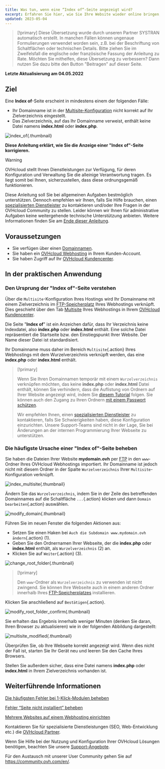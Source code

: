```yaml
---
title: Was tun, wenn eine “Index of“-Seite angezeigt wird?
excerpt: Erfahren Sie hier, wie Sie Ihre Website wieder online bringen, wenn eine “Index of“-Seite angezeigt wird
updated: 2023-05-04
---
```


> [!primary]
> Diese Übersetzung wurde durch unseren Partner SYSTRAN automatisch erstellt. In manchen Fällen können ungenaue Formulierungen verwendet worden sein, z.B. bei der Beschriftung von Schaltflächen oder technischen Details. Bitte ziehen Sie im Zweifelsfall die englische oder französische Fassung der Anleitung zu Rate. Möchten Sie mithelfen, diese Übersetzung zu verbessern? Dann nutzen Sie dazu bitte den Button "Beitragen" auf dieser Seite.
>

**Letzte Aktualisierung am 04.05.2022**

## Ziel 

Eine **Index of**-Seite erscheint in mindestens einem der folgenden Fälle:

- Ihr Domainname ist in der [Multisite-Konfiguration](/pages/web_cloud/web_hosting/multisites_configure_multisite) nicht korrekt auf Ihr Zielverzeichnis eingestellt.
- Das Zielverzeichnis, auf das Ihr Domainname verweist, enthält keine Datei namens **index.html** oder **index.php**.

![index_of](images/index_of.png){.thumbnail}

**Diese Anleitung erklärt, wie Sie die Anzeige einer "Index of"-Seite korrigieren.**

> [!warning]
> OVHcloud stellt Ihnen Dienstleistungen zur Verfügung, für deren Konfiguration und Verwaltung Sie die alleinige Verantwortung tragen. Es liegt somit bei Ihnen, sicherzustellen, dass diese ordnungsgemäß funktionieren.
> 
> Diese Anleitung soll Sie bei allgemeinen Aufgaben bestmöglich unterstützen. Dennoch empfehlen wir Ihnen, falls Sie Hilfe brauchen, einen [spezialisierten Dienstleister](https://partner.ovhcloud.com/de/directory/) zu kontaktieren und/oder Ihre Fragen in der OVHcloud Community zu stellen. Leider können wir Ihnen für administrative Aufgaben keine weitergehende technische Unterstützung anbieten. Weitere Informationen finden Sie am [Ende dieser Anleitung](#gofurther).
>

## Voraussetzungen

- Sie verfügen über einen [Domainnamen](https://www.ovhcloud.com/de/domains/).
- Sie haben ein [OVHcloud Webhosting](https://www.ovhcloud.com/de/web-hosting/) in Ihrem Kunden-Account.
- Sie haben Zugriff auf Ihr [OVHcloud Kundencenter](https://www.ovh.com/auth/?action=gotomanager&from=https://www.ovh.de/&ovhSubsidiary=de).

## In der praktischen Anwendung

### Den Ursprung der "Index of"-Seite verstehen

Über die `Multisite`-Konfiguration Ihres Hostings wird Ihr Domainname mit einem Zielverzeichnis im [FTP-Speicherplatz](/pages/web_cloud/web_hosting/ftp_connection) Ihres Webhostings verknüpft. Dies geschieht über den Tab [Multisite](/pages/web_cloud/web_hosting/multisites_configure_multisite) Ihres Webhostings in Ihrem [OVHcloud Kundencenter](https://www.ovh.com/auth/?action=gotomanager&from=https://www.ovh.de/&ovhSubsidiary=de).

Die Seite "**Index of**" ist ein Anzeichen dafür, dass Ihr Verzeichnis keine Indexdatei, also **index.php** oder **index.html** enthält. Eine solche Datei repräsentiert die Startseite bzw. den Einstiegspunkt Ihrer Website. Der Name dieser Datei ist standardisiert.

Ihr Domainname muss daher im Bereich `Multisite`{.action} Ihres Webhostings mit dem Wurzelverzeichnis verknüpft werden, das eine **index.php** oder **index.html** enthält.

> [!primary]
>
> Wenn Sie Ihren Domainnamen temporär mit einem `Wurzelverzeichnis` verknüpfen möchten, das keine **index.php** oder **index.html** Datei enthält, können Sie verhindern, dass die Auflistung von Ordnern auf Ihrer Website angezeigt wird, indem Sie [diesem Tutorial](/pages/web_cloud/web_hosting/htaccess_what_else_can_you_do#verzeichnis-browsing-verhindern) folgen. Sie können auch den Zugang zu Ihren Ordnern [mit einem Passwort schützen](/pages/web_cloud/web_hosting/htaccess_protect_directory_by_password).
>
> Wir empfehlen Ihnen, einen [spezialisierten Dienstleister](https://partner.ovhcloud.com/de/directory/) zu kontaktieren, falls Sie Schwierigkeiten haben, diese Konfiguration einzurichten. Unsere Support-Teams sind nicht in der Lage, Sie bei Änderungen an der internen Programmierung Ihrer Webseite zu unterstützen.

### Die häufigste Ursache einer "Index of"-Seite beheben

Sie haben die Dateien Ihrer Website **mydomain.ovh** per [FTP](/pages/web_cloud/web_hosting/ftp_connection) in den `www`-Ordner Ihres OVHcloud Webhostings importiert. Ihr Domainname ist jedoch nicht mit diesem Ordner in der Spalte `Wurzelverzeichnis` Ihrer `Multisite`-Konfiguration verknüpft.

![index_multisite](images/index_of_multisite.png){.thumbnail}

Ändern Sie das `Wurzelverzeichnis`, indem Sie in der Zeile des betreffenden Domainnames auf die Schaltfläche `...`{.action} klicken und dann `Domain bearbeiten`{.action} auswählen.

![modify_domain](images/modify_domain.png){.thumbnail}

Führen Sie im neuen Fenster die folgenden Aktionen aus:

- Setzen Sie einen Haken bei `Auch die Subdomain www.mydomain.ovh ändern`{.action} (1).
- Geben Sie den Ordnernamen Ihrer Webseite, der die **index.php** oder **index.html** enthält, als `Wurzelverzeichnis` (2) an.
- Klicken Sie auf `Weiter`{.action} (3).

![change_root_folder](images/change_root_folder01.png){.thumbnail}

> [!primary]
>
> Den `www`-Ordner als `Wurzelverzeichnis` zu verwenden ist nicht zwingend. Sie können Ihre Webseite auch in einem anderen Ordner innerhalb Ihres [FTP-Speicherplatzes](/pages/web_cloud/web_hosting/ftp_connection) installieren.
>

Klicken Sie anschließend auf `Bestätigen`{.action}.

![modify_root_folder_confirm](images/modify_root_folder_confirm.png){.thumbnail}

Sie erhalten das Ergebnis innerhalb weniger Minuten (denken Sie daran, Ihren Browser zu aktualisieren) wie in der folgenden Abbildung dargestellt:

![multisite_modified](images/multisite_modified.png){.thumbnail}

Überprüfen Sie, ob Ihre Webseite korrekt angezeigt wird. Wenn dies nicht der Fall ist, starten Sie Ihr Gerät neu und leeren Sie den Cache Ihres Browsers.

Stellen Sie außerdem sicher, dass eine Datei namens **index.php** oder **index.html** in Ihrem Zielverzeichnis vorhanden ist.

## Weiterführende Informationen <a name=“gofurther“></a>

[Die häufigsten Fehler bei 1-Klick-Modulen beheben](/pages/web_cloud/web_hosting/diagnostic_errors_module1clic)

[Fehler “Seite nicht installiert” beheben](/pages/web_cloud/web_hosting/multisites_website_not_installed)

[Mehrere Websites auf einem Webhosting einrichten](/pages/web_cloud/web_hosting/multisites_configure_multisite)

Kontaktieren Sie für spezialisierte Dienstleistungen (SEO, Web-Entwicklung etc.) die [OVHcloud Partner](https://partner.ovhcloud.com/de/directory/).

Wenn Sie Hilfe bei der Nutzung und Konfiguration Ihrer OVHcloud Lösungen benötigen, beachten Sie unsere [Support-Angebote](https://www.ovhcloud.com/de/support-levels/).

Für den Austausch mit unserer User Community gehen Sie auf <https://community.ovh.com/en/>.
